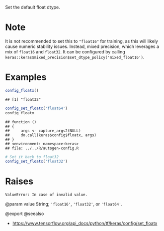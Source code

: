 Set the default float dtype.

# Note
It is not recommended to set this to `"float16"` for training,
as this will likely cause numeric stability issues.
Instead, mixed precision, which leverages
a mix of `float16` and `float32`. It can be configured by calling
`keras::keras$mixed_precision$set_dtype_policy('mixed_float16')`.

# Examples

```r
config_floatx()
```

```
## [1] "float32"
```


```r
config_set_floatx('float64')
config_floatx
```

```
## function ()
## {
##     args <- capture_args2(NULL)
##     do.call(keras$config$floatx, args)
## }
## <environment: namespace:keras>
## file: ../../R/autogen-config.R
```


```r
# Set it back to float32
config_set_floatx('float32')
```

# Raises
    ValueError: In case of invalid value.

@param value String; `'float16'`, `'float32'`, or `'float64'`.

@export
@seealso
+ <https://www.tensorflow.org/api_docs/python/tf/keras/config/set_floatx>
